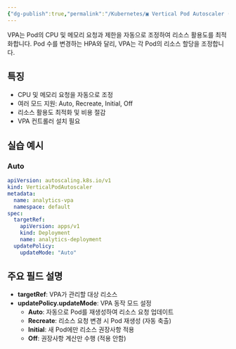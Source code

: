 ```yaml
---
{"dg-publish":true,"permalink":"/Kubernetes/▣ Vertical Pod Autoscaler (VPA)/"}
---
```




VPA는 Pod의 CPU 및 메모리 요청과 제한을 자동으로 조정하여 리소스 활용도를 최적화합니다. Pod 수를 변경하는 HPA와 달리, VPA는 각 Pod의 리소스 할당을 조정합니다.

## 특징

- CPU 및 메모리 요청을 자동으로 조정
- 여러 모드 지원: Auto, Recreate, Initial, Off
- 리소스 활용도 최적화 및 비용 절감
- VPA 컨트롤러 설치 필요

## 실습 예시

### Auto

```yaml
apiVersion: autoscaling.k8s.io/v1
kind: VerticalPodAutoscaler
metadata:
  name: analytics-vpa
  namespace: default
spec:
  targetRef:
    apiVersion: apps/v1
    kind: Deployment
    name: analytics-deployment
  updatePolicy:
    updateMode: "Auto"
```

## 주요 필드 설명

- **targetRef**: VPA가 관리할 대상 리소스
- **updatePolicy.updateMode**: VPA 동작 모드 설정
    - **Auto**: 자동으로 Pod를 재생성하여 리소스 요청 업데이트
    - **Recreate**: 리소스 요청 변경 시 Pod 재생성 (자동 축출)
    - **Initial**: 새 Pod에만 리소스 권장사항 적용
    - **Off**: 권장사항 계산만 수행 (적용 안함)